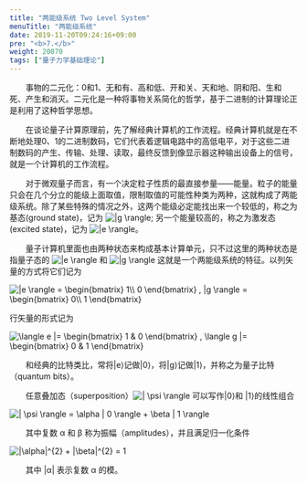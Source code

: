 ```yaml
---
title: "两能级系统 Two Level System"
menuTitle: "两能级系统"
date: 2019-11-20T09:24:16+09:00
pre: "<b>7.</b>"
weight: 20070
tags: ["量子力学基础理论"]
---
```


&emsp;&emsp;事物的二元化：0和1、无和有、高和低、开和关、天和地、阴和阳、生和死、产生和消灭。二元化是一种将事物关系简化的哲学，基于二进制的计算理论正是利用了这种哲学思想。

&emsp;&emsp;在谈论量子计算原理前，先了解经典计算机的工作流程。经典计算机就是在不断地处理0、1的二进制数码，它们代表着逻辑电路中的高低电平，对于这些二进制数码的产生、传输、处理、读取，最终反馈到像显示器这种输出设备上的信号，就是一个计算机的工作流程。

&emsp;&emsp;对于微观量子而言，有一个决定粒子性质的最直接参量——能量。粒子的能量只会在几个分立的能级上面取值，限制取值的可能性种类为两种，这就构成了两能级系统。除了某些特殊的情况之外，这两个能级必定能找出来一个较低的，称之为基态(ground state)，记为
<img src="https://latex.codecogs.com/gif.latex?\inline&space;\dpi{120}&space;|g&space;\rangle" title="|g \rangle" style="margin: auto; display: inline;"/>;
另一个能量较高的，称之为激发态(excited state)，记为
<img src="https://latex.codecogs.com/gif.latex?\inline&space;\dpi{120}&space;|e&space;\rangle" title="|e \rangle" style="margin: auto; display: inline;"/>。

&emsp;&emsp;量子计算机里面也由两种状态来构成基本计算单元，只不过这里的两种状态是指量子态的
<img src="https://latex.codecogs.com/gif.latex?\inline&space;\dpi{120}&space;|e&space;\rangle" title="|e \rangle" style="margin: auto; display: inline;"/>
和
<img src="https://latex.codecogs.com/gif.latex?\inline&space;\dpi{120}&space;|g&space;\rangle" title="|g \rangle" style="margin: auto; display: inline;"/>
这就是一个两能级系统的特征。以列矢量的方式将它们记为

<img src="https://latex.codecogs.com/gif.latex?\inline&space;\dpi{150}&space;|e&space;\rangle&space;=&space;\begin{bmatrix}&space;1\\&space;0&space;\end{bmatrix}&space;,&space;|g&space;\rangle&space;=&space;\begin{bmatrix}&space;0\\&space;1&space;\end{bmatrix}" title="|e \rangle = \begin{bmatrix} 1\\ 0 \end{bmatrix} , |g \rangle = \begin{bmatrix} 0\\ 1 \end{bmatrix}" />

行矢量的形式记为

<img src="https://latex.codecogs.com/gif.latex?\inline&space;\dpi{150}&space;\langle&space;e&space;|=&space;\begin{bmatrix}&space;1&space;&&space;0&space;\end{bmatrix}&space;,&space;\langle&space;g&space;|=&space;\begin{bmatrix}&space;0&space;&&space;1&space;\end{bmatrix}" title="\langle e |= \begin{bmatrix} 1 & 0 \end{bmatrix} , \langle g |= \begin{bmatrix} 0 & 1 \end{bmatrix}" />

&emsp;&emsp;和经典的比特类比，常将|e⟩记做|0⟩，将|g⟩记做|1⟩，并称之为量子比特（quantum bits）。

&emsp;&emsp;任意叠加态（superposition）<img src="https://latex.codecogs.com/gif.latex?\inline&space;\dpi{120}&space;|&space;\psi&space;\rangle" title="| \psi \rangle" style="margin: auto; display: inline;"/> 可以写作|0⟩和 |1⟩的线性组合

<img src="https://latex.codecogs.com/gif.latex?\inline&space;\dpi{150}&space;|&space;\psi&space;\rangle&space;=&space;\alpha&space;|&space;0&space;\rangle&space;&plus;&space;\beta&space;|&space;1&space;\rangle" title="| \psi \rangle = \alpha | 0 \rangle + \beta | 1 \rangle" />

&emsp;&emsp;其中复数 α 和 β 称为振幅（amplitudes），并且满足归一化条件

<img src="https://latex.codecogs.com/gif.latex?\inline&space;\dpi{150}&space;|\alpha|^{2}&space;&plus;&space;|\beta|^{2}&space;=&space;1" title="|\alpha|^{2} + |\beta|^{2} = 1" />

&emsp;&emsp;其中 |α| 表示复数 α 的模。
